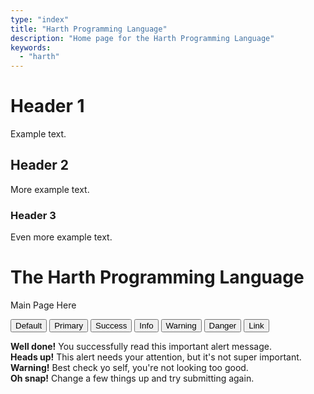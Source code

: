 ```yaml
---
type: "index"
title: "Harth Programming Language"
description: "Home page for the Harth Programming Language"
keywords: 
  - "harth"
---
```


# Header 1

Example text.

## Header 2

More example text.

### Header 3

Even more example text.

# The Harth Programming Language

Main Page Here

<p>
  <button type="button" class="btn btn-xs btn-default">Default</button>
  <button type="button" class="btn btn-xs btn-primary">Primary</button>
  <button type="button" class="btn btn-xs btn-success">Success</button>
  <button type="button" class="btn btn-xs btn-info">Info</button>
  <button type="button" class="btn btn-xs btn-warning">Warning</button>
  <button type="button" class="btn btn-xs btn-danger">Danger</button>
  <button type="button" class="btn btn-xs btn-link">Link</button>
</p>

<div class="alert alert-success" role="alert">
<strong>Well done!</strong> You successfully read this important alert message.
</div>
<div class="alert alert-info" role="alert">
<strong>Heads up!</strong> This alert needs your attention, but it's not super important.
</div>
<div class="alert alert-warning" role="alert">
<strong>Warning!</strong> Best check yo self, you're not looking too good.
</div>
<div class="alert alert-danger" role="alert">
<strong>Oh snap!</strong> Change a few things up and try submitting again.
</div>



